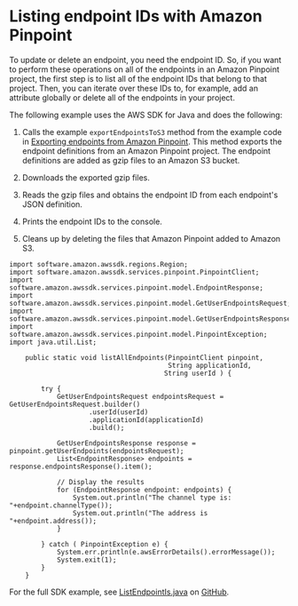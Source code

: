 # Listing endpoint IDs with Amazon Pinpoint<a name="audience-data-list-ids"></a>

To update or delete an endpoint, you need the endpoint ID\. So, if you want to perform these operations on all of the endpoints in an Amazon Pinpoint project, the first step is to list all of the endpoint IDs that belong to that project\. Then, you can iterate over these IDs to, for example, add an attribute globally or delete all of the endpoints in your project\.

The following example uses the AWS SDK for Java and does the following:

1. Calls the example `exportEndpointsToS3` method from the example code in [Exporting endpoints from Amazon Pinpoint](audience-data-export.md)\. This method exports the endpoint definitions from an Amazon Pinpoint project\. The endpoint definitions are added as gzip files to an Amazon S3 bucket\.

1. Downloads the exported gzip files\.

1. Reads the gzip files and obtains the endpoint ID from each endpoint's JSON definition\.

1. Prints the endpoint IDs to the console\.

1. Cleans up by deleting the files that Amazon Pinpoint added to Amazon S3\.

```
import software.amazon.awssdk.regions.Region;
import software.amazon.awssdk.services.pinpoint.PinpointClient;
import software.amazon.awssdk.services.pinpoint.model.EndpointResponse;
import software.amazon.awssdk.services.pinpoint.model.GetUserEndpointsRequest;
import software.amazon.awssdk.services.pinpoint.model.GetUserEndpointsResponse;
import software.amazon.awssdk.services.pinpoint.model.PinpointException;
import java.util.List;
```

```
    public static void listAllEndpoints(PinpointClient pinpoint,
                                        String applicationId,
                                       String userId ) {

        try {
            GetUserEndpointsRequest endpointsRequest = GetUserEndpointsRequest.builder()
                    .userId(userId)
                    .applicationId(applicationId)
                    .build();

            GetUserEndpointsResponse response = pinpoint.getUserEndpoints(endpointsRequest);
            List<EndpointResponse> endpoints = response.endpointsResponse().item();

            // Display the results
            for (EndpointResponse endpoint: endpoints) {
                System.out.println("The channel type is: "+endpoint.channelType());
                System.out.println("The address is  "+endpoint.address());
            }

        } catch ( PinpointException e) {
            System.err.println(e.awsErrorDetails().errorMessage());
            System.exit(1);
        }
    }
```

For the full SDK example, see [ListEndpointIs\.java](https://github.com/awsdocs/aws-doc-sdk-examples/blob/master/javav2/example_code/pinpoint/src/main/java/com/example/pinpoint/ListEndpointIds.java/) on [GitHub](https://github.com/)\.